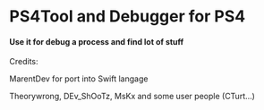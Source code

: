 # PS4Tool and Debugger for PS4
#### Use it for debug a process and find lot of stuff

Credits:

MarentDev for port into Swift langage

Theorywrong, DEv_ShOoTz, MsKx and some user people (CTurt...)
